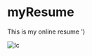 # myResume
This is my online resume ')

![lc](https://stats.justsong.cn/api/leetcode?username=araraki)
